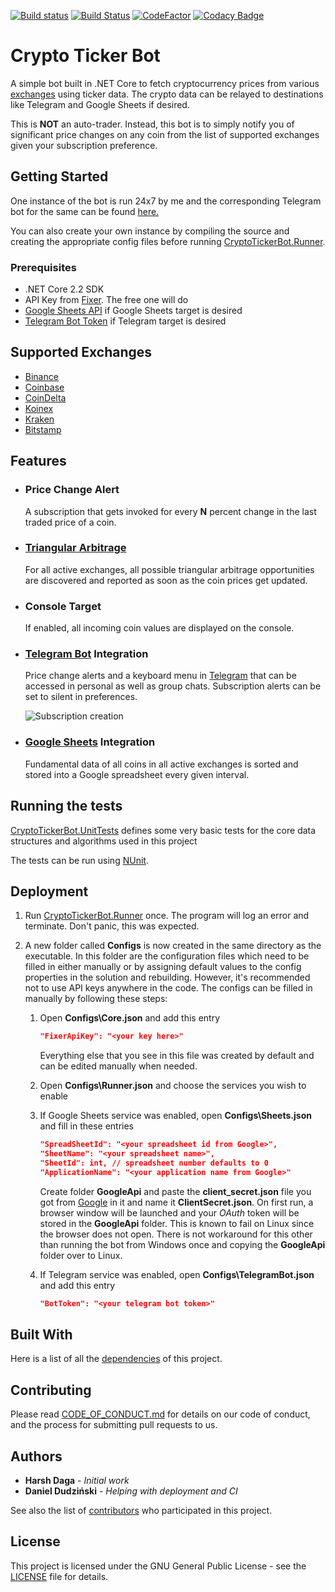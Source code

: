 [![Build status](https://ci.appveyor.com/api/projects/status/lme9yn9rx8642i1l/branch/master?svg=true)](https://ci.appveyor.com/project/DevilDaga/cryptotickerbot/branch/master) [![Build Status](https://travis-ci.com/HarshDaga/CryptoTickerBot.svg?branch=master)](https://travis-ci.com/HarshDaga/CryptoTickerBot) [![CodeFactor](https://www.codefactor.io/repository/github/harshdaga/cryptotickerbot/badge/master)](https://www.codefactor.io/repository/github/harshdaga/cryptotickerbot/overview/master) [![Codacy Badge](https://api.codacy.com/project/badge/Grade/424d6432d02d4cfb813eb29a98c17f37)](https://www.codacy.com/app/HarshDaga/CryptoTickerBot?utm_source=github.com&amp;utm_medium=referral&amp;utm_content=HarshDaga/CryptoTickerBot&amp;utm_campaign=Badge_Grade)

# Crypto Ticker Bot

A simple bot built in .NET Core to fetch cryptocurrency prices from various [exchanges](#supported-exchanges) using ticker data.
The crypto data can be relayed to destinations like Telegram and Google Sheets if desired.

This is **NOT** an auto-trader. Instead, this bot is to simply notify you of significant price changes on any coin from the list of supported exchanges given your subscription preference.

## Getting Started

One instance of the bot is run 24x7 by me and the corresponding Telegram bot for the same can be found [here.](https://t.me/CryptoExchangeTickerBot)

You can also create your own instance by compiling the source and creating the appropriate config files before running [CryptoTickerBot.Runner](CryptoTickerBot.Runner).

### Prerequisites

  - .NET Core 2.2 SDK
  - API Key from [Fixer](https://fixer.io/product). The free one will do
  - [Google Sheets API](https://console.developers.google.com/apis/library/sheets.googleapis.com) if Google Sheets target is desired
  - [Telegram Bot Token](https://telegram.me/botfather) if Telegram target is desired

## Supported Exchanges

  - [Binance](https://www.binance.com/)
  - [Coinbase](https://www.coinbase.com/)
  - [CoinDelta](https://coindelta.com/)
  - [Koinex](https://koinex.in/)
  - [Kraken](https://www.kraken.com/)
  - [Bitstamp](https://www.bitstamp.net/)

## Features

  - ### Price Change Alert
      A subscription that gets invoked for every **N** percent change in the last traded price of a coin.
  - ### [Triangular Arbitrage](https://en.wikipedia.org/wiki/Triangular_arbitrage)
      For all active exchanges, all possible triangular arbitrage opportunities are discovered and reported as soon as the coin prices get updated.
  - ### Console Target
      If enabled, all incoming coin values are displayed on the console.
  - ### [Telegram Bot](https://telegram.org/blog/bot-revolution) Integration
      Price change alerts and a keyboard menu in [Telegram](https://telegram.org/) that can be accessed in personal as well as group chats. Subscription alerts can be set to silent in preferences.
      
      ![Subscription creation](https://media.giphy.com/media/AFggFCTxuV1mNq1ShZ/giphy.gif)
  - ### [Google Sheets](https://www.google.com/sheets/about/) Integration
      Fundamental data of all coins in all active exchanges is sorted and stored into a Google spreadsheet every given interval.

## Running the tests

[CryptoTickerBot.UnitTests](CryptoTickerBot.UnitTests) defines some very basic tests for the core data structures and algorithms used in this project

The tests can be run using [NUnit](https://www.nuget.org/packages/NUnit/).

## Deployment

1. Run [CryptoTickerBot.Runner](CryptoTickerBot.Runner) once.
   The program will log an error and terminate. Don't panic, this was expected.

2. A new folder called **Configs** is now created in the same directory as the executable.
   In this folder are the configuration files which need to be filled in either manually or by assigning default values to the config properties in the solution and rebuilding. However, it's recommended not to use API keys anywhere in the code.
   The configs can be filled in manually by following these steps:

   1. Open **Configs\Core.json** and add this entry
      ```json
      "FixerApiKey": "<your key here>"
      ```
      Everything else that you see in this file was created by default and can be edited manually when needed.

   2. Open **Configs\Runner.json** and choose the services you wish to enable

   3. If Google Sheets service was enabled, open **Configs\Sheets.json** and fill in these entries

      ``` json
      "SpreadSheetId": "<your spreadsheet id from Google>",
      "SheetName": "<your spreadsheet name>",
      "SheetId": int, // spreadsheet number defaults to 0
      "ApplicationName": "<your application name from Google>"
      ```
      Create folder **GoogleApi** and paste the **client_secret.json** file you got from [Google](https://developers.google.com/sheets/api/quickstart/dotnet) in it and name it **ClientSecret.json**.
      On first run, a browser window will be launched and your *OAuth* token will be stored in the **GoogleApi** folder.
      This is known to fail on Linux since the browser does not open. There is not workaround for this other than running the bot from Windows once and copying the **GoogleApi** folder over to Linux.

   4. If Telegram service was enabled, open **Configs\TelegramBot.json** and add this entry

      ```json
      "BotToken": "<your telegram bot token>"
      ```

## Built With

Here is a list of all the [dependencies](https://github.com/HarshDaga/CryptoTickerBot/network/dependencies) of this project.

## Contributing

Please read [CODE_OF_CONDUCT.md](CODE_OF_CONDUCT.md) for details on our code of conduct, and the process for submitting pull requests to us.

## Authors

  - **Harsh Daga** - *Initial work*
  - **Daniel Dudziński** - *Helping with deployment and CI*

See also the list of [contributors](https://github.com/HarshDaga/CryptoTickerBot/graphs/contributors) who participated in this project.

## License

This project is licensed under the GNU General Public License - see the [LICENSE](LICENSE) file for details.
